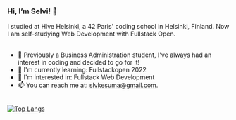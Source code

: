<h3>Hi, I’m Selvi! 👋  </h3>
I studied at Hive Helsinki, a 42 Paris' coding school in Helsinki, Finland. Now I am self-studying Web Development with Fullstack Open. <br><br>

- 🥰 Previously a Business Administration student, I've always had an interest in coding and decided to go for it! 
- 🌱 I'm currently learning: Fullstackopen 2022
- 👻 I'm interested in: Fullstack Web Development
- 📫 You can reach me at: slvkesuma@gmail.com. <br><br>

[![Top Langs](https://github-readme-stats.vercel.app/api/top-langs/?username=miofri&layout=compact)](https://github.com/anuraghazra/github-readme-stats)
